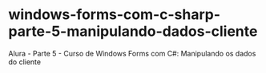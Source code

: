 # windows-forms-com-c-sharp-parte-5-manipulando-dados-cliente
Alura - Parte 5 -  Curso de Windows Forms com C#: Manipulando os dados do cliente
